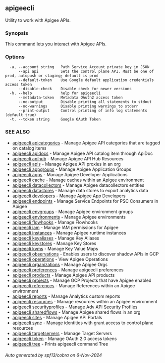 ## apigeecli

Utility to work with Apigee APIs.

### Synopsis

This command lets you interact with Apigee APIs.

### Options

```
  -a, --account string   Path Service Account private key in JSON
      --api api          Sets the control plane API. Must be one of prod, autopush or staging; default is prod
      --default-token    Use Google default application credentials access token
      --disable-check    Disable check for newer versions
  -h, --help             help for apigeecli
      --metadata-token   Metadata OAuth2 access token
      --no-output        Disable printing all statements to stdout
      --no-warnings      Disable printing warnings to stderr
      --print-output     Control printing of info log statements (default true)
  -t, --token string     Google OAuth Token
```

### SEE ALSO

* [apigeecli apicategories](apigeecli_apicategories.md)	 - Manage Apigee API categories that are tagged on catalog items
* [apigeecli apidocs](apigeecli_apidocs.md)	 - Manage Apigee API catalog item through ApiDoc
* [apigeecli apihub](apigeecli_apihub.md)	 - Manage Apigee API Hub Resources
* [apigeecli apis](apigeecli_apis.md)	 - Manage Apigee API proxies in an org
* [apigeecli appgroups](apigeecli_appgroups.md)	 - Manage Apigee Application Groups
* [apigeecli apps](apigeecli_apps.md)	 - Manage Apigee Developer Applications
* [apigeecli cache](apigeecli_cache.md)	 - Manage caches within an Apigee environment
* [apigeecli datacollectors](apigeecli_datacollectors.md)	 - Manage Apigee datacollectors entities
* [apigeecli datastores](apigeecli_datastores.md)	 - Manage data stores to export analytics data
* [apigeecli developers](apigeecli_developers.md)	 - Manage Apigee App Developers
* [apigeecli endpoints](apigeecli_endpoints.md)	 - Manage Service Endpoints for PSC Consumers in Apigee
* [apigeecli envgroups](apigeecli_envgroups.md)	 - Manage Apigee environment groups
* [apigeecli environments](apigeecli_environments.md)	 - Manage Apigee environments
* [apigeecli flowhooks](apigeecli_flowhooks.md)	 - Manage Flowhooks
* [apigeecli iam](apigeecli_iam.md)	 - Manage IAM permissions for Apigee
* [apigeecli instances](apigeecli_instances.md)	 - Manage Apigee runtime instances
* [apigeecli keyaliases](apigeecli_keyaliases.md)	 - Manage Key Aliases
* [apigeecli keystores](apigeecli_keystores.md)	 - Manage Key Stores
* [apigeecli kvms](apigeecli_kvms.md)	 - Manage Key Value Maps
* [apigeecli observations](apigeecli_observations.md)	 - Enables users to discover shadow APIs in GCP
* [apigeecli operations](apigeecli_operations.md)	 - View Apigee Operations
* [apigeecli organizations](apigeecli_organizations.md)	 - Manage Apigee Orgs
* [apigeecli preferences](apigeecli_preferences.md)	 - Manage apigeecli preferences
* [apigeecli products](apigeecli_products.md)	 - Manage Apigee API products
* [apigeecli projects](apigeecli_projects.md)	 - Manage GCP Projects that have Apigee enabled
* [apigeecli references](apigeecli_references.md)	 - Manage References within an Apigee environment
* [apigeecli reports](apigeecli_reports.md)	 - Manage Analytics custom reports
* [apigeecli resources](apigeecli_resources.md)	 - Manage resources within an Apigee environment
* [apigeecli securityprofiles](apigeecli_securityprofiles.md)	 - Manage Adv API Security Profiles
* [apigeecli sharedflows](apigeecli_sharedflows.md)	 - Manage Apigee shared flows in an org
* [apigeecli sites](apigeecli_sites.md)	 - Manage Apigee API Portals
* [apigeecli sync](apigeecli_sync.md)	 - Manage identities with grant access to control plane resources
* [apigeecli targetservers](apigeecli_targetservers.md)	 - Manage Target Servers
* [apigeecli token](apigeecli_token.md)	 - Manage OAuth 2.0 access tokens
* [apigeecli tree](apigeecli_tree.md)	 - Prints apigeecli command Tree

###### Auto generated by spf13/cobra on 6-Nov-2024
